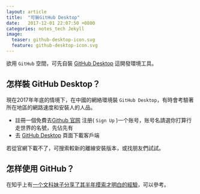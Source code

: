 ```yaml
---
layout: article
title:  "可裝GitHub Desktop"
date:   2017-12-01 22:07:50 +0800
categories: notes_tech Jekyll
image:
  teaser: github-desktop-icon.svg
  feature: github-desktop-icon.svg
---
```

欲用 `GitHub` 空間，可先自裝 [GitHub Desktop][GitHub_Desktop] 這開發環境工具。

## 怎样裝 GitHub Desktop？

現在2017年年底的情境下，在中國的網絡環境裝 `GitHub Desktop`，有時會考驗著所在地區的網路速度和安裝人的人品。

- 註冊一個免費去[Github 官网][Github官网] 注册( `Sign Up` )一个账号，账号名請選你打算行走世界的名號，先佔先有
- 去 [GitHub Desktop][GitHub_Desktop] 頁面下載客戶端 

若從官網下載不了，可搜索較新的離線安裝版本，或找朋友們試試。

## 怎样使用 GitHub？

在知乎上有[一个文科妹子分享了其半年摸索才明白的經驗][文科妹子用GitHub]，可以參考。


[GitHub_Desktop]: https://desktop.github.com/
[Github官网]: https://github.com/
[文科妹子用GitHub]: https://www.zhihu.com/question/20070065 